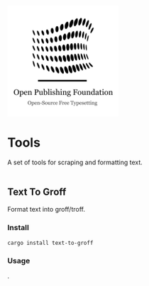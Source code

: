 <img height="250" width="250" src="https://github.com/Open-Publishing-Foundation/Tools/blob/main/Icon%20+%20Text.png?raw=true" />
                                   
# Tools

A set of tools for scraping and formatting text.<br><br>

## Text To Groff

Format text into groff/troff.

### Install

```shell
cargo install text-to-groff
```

### Usage

.
